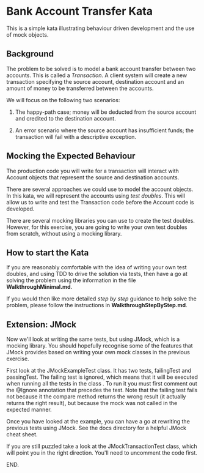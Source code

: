 # Bank Account Transfer Kata

This is a simple kata illustrating behaviour driven development and the use of mock objects.

## Background

The problem to be solved is to model a bank account transfer between two accounts. This is called a _Transaction_.
A client system will create a new transaction specifying the source account, destination account and an amount of money
to be transferred between the accounts.

We will focus on the following two scenarios:

1. The happy-path case; money will be deducted from the source account and credited to the destination account.

2. An error scenario where the source account has insufficient funds; the transaction will fail with a
   descriptive exception.

## Mocking the Expected Behaviour

The production code you will write for a transaction will interact with Account objects that represent the source and
destination accounts.

There are several approaches we could use to model the account objects. In this kata, we will represent the accounts
using _test doubles_. This will allow us to write and test the Transaction code before the Account code is developed.


There are several mocking libraries you can use to create the test doubles. However, for this exercise, you are going to
write your own test doubles from scratch, without using a mocking library.

## How to start the Kata

If you are reasonably comfortable with the idea of writing your own test doubles, and using TDD to drive the solution
via tests, then have a go at solving the problem using the information in the file **WalkthroughMinimal.md**.

If you would then like more detailed _step by step_ guidance to help solve the problem, please follow the instructions
in **WalkthroughStepByStep.md**.

## Extension: JMock

Now we'll look at writing the same tests, but using JMock, which is a mocking library. You should hopefully recognise
some of the features that JMock provides based on writing your own mock classes in the previous exercise.

First look at the JMockExampleTest class. It has two tests, failingTest and passingTest. The failing test is ignored,
which means that it will be executed when running all the tests in the class . To run it you must first comment out the
@Ignore annotation that precedes the test. Note that the failing test fails not because it the compare method returns
the wrong result (it actually returns the right result), but because the mock was not called in the expected manner.

Once you have looked at the example, you can have a go at rewriting the previous tests using JMock. See the docs
directory for a helpful JMock cheat sheet.

If you are still puzzled take a look at the JMockTransactionTest class, which will point you in the right direction.
You'll need to uncomment the code first.

END.